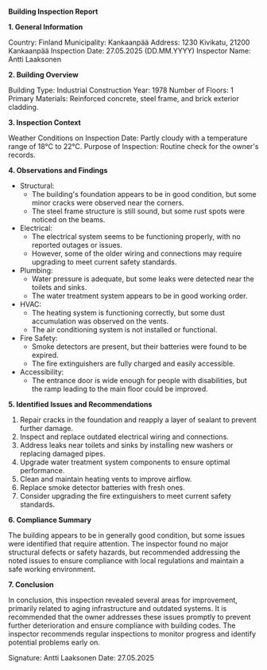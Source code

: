 **Building Inspection Report**

**1. General Information**

Country: Finland
Municipality: Kankaanpää
Address: 1230 Kivikatu, 21200 Kankaanpää
Inspection Date: 27.05.2025 (DD.MM.YYYY)
Inspector Name: Antti Laaksonen

**2. Building Overview**

Building Type: Industrial
Construction Year: 1978
Number of Floors: 1
Primary Materials: Reinforced concrete, steel frame, and brick exterior cladding.

**3. Inspection Context**

Weather Conditions on Inspection Date: Partly cloudy with a temperature range of 18°C to 22°C.
Purpose of Inspection: Routine check for the owner's records.

**4. Observations and Findings**

* Structural:
	+ The building's foundation appears to be in good condition, but some minor cracks were observed near the corners.
	+ The steel frame structure is still sound, but some rust spots were noticed on the beams.
* Electrical:
	+ The electrical system seems to be functioning properly, with no reported outages or issues.
	+ However, some of the older wiring and connections may require upgrading to meet current safety standards.
* Plumbing:
	+ Water pressure is adequate, but some leaks were detected near the toilets and sinks.
	+ The water treatment system appears to be in good working order.
* HVAC:
	+ The heating system is functioning correctly, but some dust accumulation was observed on the vents.
	+ The air conditioning system is not installed or functional.
* Fire Safety:
	+ Smoke detectors are present, but their batteries were found to be expired.
	+ The fire extinguishers are fully charged and easily accessible.
* Accessibility:
	+ The entrance door is wide enough for people with disabilities, but the ramp leading to the main floor could be improved.

**5. Identified Issues and Recommendations**

1. Repair cracks in the foundation and reapply a layer of sealant to prevent further damage.
2. Inspect and replace outdated electrical wiring and connections.
3. Address leaks near toilets and sinks by installing new washers or replacing damaged pipes.
4. Upgrade water treatment system components to ensure optimal performance.
5. Clean and maintain heating vents to improve airflow.
6. Replace smoke detector batteries with fresh ones.
7. Consider upgrading the fire extinguishers to meet current safety standards.

**6. Compliance Summary**

The building appears to be in generally good condition, but some issues were identified that require attention. The inspector found no major structural defects or safety hazards, but recommended addressing the noted issues to ensure compliance with local regulations and maintain a safe working environment.

**7. Conclusion**

In conclusion, this inspection revealed several areas for improvement, primarily related to aging infrastructure and outdated systems. It is recommended that the owner addresses these issues promptly to prevent further deterioration and ensure compliance with building codes. The inspector recommends regular inspections to monitor progress and identify potential problems early on.

Signature: Antti Laaksonen
Date: 27.05.2025